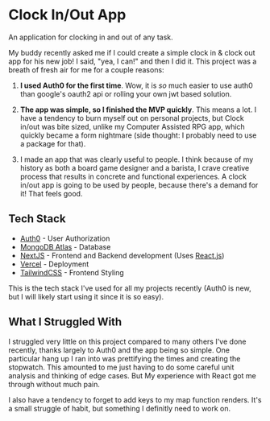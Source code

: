 # Clock In/Out App

An application for clocking in and out of any task.

My buddy recently asked me if I could create a simple clock in & clock out app for his new job! I said, "yea, I can!" and then I did it. This project was a breath of fresh air for me for a couple reasons:

1. **I used Auth0 for the first time**. Wow, it is _so_ much easier to use auth0 than google's oauth2 api or rolling your own jwt based solution.

2. **The app was simple, so I finished the MVP quickly**. This means a lot. I have a tendency to burn myself out on personal projects, but Clock in/out was bite sized, unlike my Computer Assisted RPG app, which quickly became a form nightmare (side thought: I probably need to use a package for that).

3. I made an app that was clearly useful to people. I think because of my history as both a board game designer and a barista, I crave creative process that results in concrete and functional experiences. A clock in/out app is going to be used by people, because there's a demand for it! That feels good.

## Tech Stack

- [Auth0](https://auth0.com/) - User Authorization
- [MongoDB Atlas](https://www.mongodb.com/) - Database
- [NextJS](https://nextjs.org/) - Frontend and Backend development (Uses [React.js](https://reactjs.org/))
- [Vercel](https://vercel.com/) - Deployment
- [TailwindCSS](https://tailwindcss.com/) - Frontend Styling

This is the tech stack I've used for all my projects recently (Auth0 is new, but I will likely start using it since it is so easy).

## What I Struggled With

I struggled very little on this project compared to many others I've done recently, thanks largely to Auth0 and the app being so simple. One particular hang up I ran into was prettifying the times and creating the stopwatch. This amounted to me just having to do some careful unit analysis and thinking of edge cases. But My experience with React got me through without much pain.

I also have a tendency to forget to add keys to my map function renders. It's a small struggle of habit, but something I definitly need to work on.
